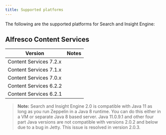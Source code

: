 ```yaml
---
title: Supported platforms
---
```


The following are the supported platforms for Search and Insight Engine:

## Alfresco Content Services

| Version | Notes |
| ------- | ----- |
| Content Services 7.2.x | |
| Content Services 7.1.x | |
| Content Services 7.0.x | |
| Content Services 6.2.2 | |
| Content Services 6.2.1 | |

> **Note:** Search and Insight Engine 2.0 is compatible with Java 11 as long as you run Zeppelin in a Java 8 runtime. You can do this either in a VM or separate Java 8 based server. Java 11.0.9.1 and other four part Java versions are not compatible with versions 2.0.2 and below due to a bug in Jetty. This issue is resolved in version 2.0.3.
